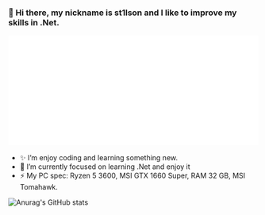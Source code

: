### 👋 Hi there, my nickname is st1lson and I like to improve my skills in .Net.

![Alt Text](https://github.com/st1lson/st1lson/blob/main/docs/images/image.png)

* ✨ I’m enjoy coding and learning something new.
* 🌱 I’m currently focused on learning .Net and enjoy it
* ⚡ My PC spec: Ryzen 5 3600, MSI GTX 1660 Super, RAM 32 GB, MSI Tomahawk.

![Anurag's GitHub stats](https://github-readme-stats.vercel.app/api?username=st1lson&show_icons=true&theme=gotham)
